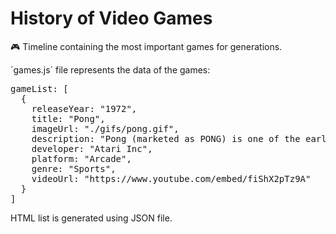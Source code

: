 # History of Video Games
:video_game: Timeline containing the most important games for generations.

´games.js´ file represents the data of the games:
<pre>
gameList: [
  {
    releaseYear: "1972",
    title: "Pong",
    imageUrl: "./gifs/pong.gif",
    description: "Pong (marketed as PONG) is one of the earliest arcade video games and the very first sports arcade video game. It is a table tennis sports game featuring simple two-dimensional graphics.",
    developer: "Atari Inc",
    platform: "Arcade",
    genre: "Sports",
    videoUrl: "https://www.youtube.com/embed/fiShX2pTz9A"
  }
]
</pre>
HTML list is generated using JSON file.
